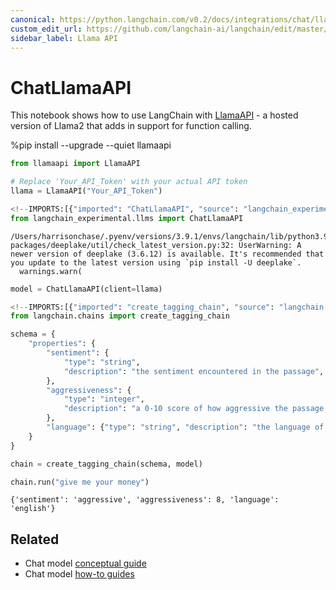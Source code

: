 ```yaml
---
canonical: https://python.langchain.com/v0.2/docs/integrations/chat/llama_api/
custom_edit_url: https://github.com/langchain-ai/langchain/edit/master/docs/docs/integrations/chat/llama_api.ipynb
sidebar_label: Llama API
---
```


# ChatLlamaAPI

This notebook shows how to use LangChain with [LlamaAPI](https://llama-api.com/) - a hosted version of Llama2 that adds in support for function calling.

%pip install --upgrade --quiet  llamaapi


```python
from llamaapi import LlamaAPI

# Replace 'Your_API_Token' with your actual API token
llama = LlamaAPI("Your_API_Token")
```


```python
<!--IMPORTS:[{"imported": "ChatLlamaAPI", "source": "langchain_experimental.llms", "docs": "https://api.python.langchain.com/en/latest/llms/langchain_experimental.llms.llamaapi.ChatLlamaAPI.html", "title": "ChatLlamaAPI"}]-->
from langchain_experimental.llms import ChatLlamaAPI
```
```output
/Users/harrisonchase/.pyenv/versions/3.9.1/envs/langchain/lib/python3.9/site-packages/deeplake/util/check_latest_version.py:32: UserWarning: A newer version of deeplake (3.6.12) is available. It's recommended that you update to the latest version using `pip install -U deeplake`.
  warnings.warn(
```

```python
model = ChatLlamaAPI(client=llama)
```


```python
<!--IMPORTS:[{"imported": "create_tagging_chain", "source": "langchain.chains", "docs": "https://api.python.langchain.com/en/latest/chains/langchain.chains.openai_functions.tagging.create_tagging_chain.html", "title": "ChatLlamaAPI"}]-->
from langchain.chains import create_tagging_chain

schema = {
    "properties": {
        "sentiment": {
            "type": "string",
            "description": "the sentiment encountered in the passage",
        },
        "aggressiveness": {
            "type": "integer",
            "description": "a 0-10 score of how aggressive the passage is",
        },
        "language": {"type": "string", "description": "the language of the passage"},
    }
}

chain = create_tagging_chain(schema, model)
```


```python
chain.run("give me your money")
```



```output
{'sentiment': 'aggressive', 'aggressiveness': 8, 'language': 'english'}
```



## Related

- Chat model [conceptual guide](/docs/concepts/#chat-models)
- Chat model [how-to guides](/docs/how_to/#chat-models)